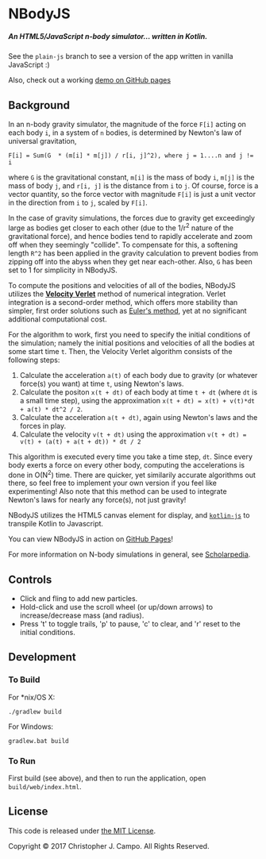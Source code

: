 # NBodyJS

##### An HTML5/JavaScript n-body simulator... written in Kotlin.

See the `plain-js` branch to see a version of the app written in vanilla JavaScript :)

Also, check out a working [demo on GitHub pages](https://www.ccampo.me/NBodyJS/)

## Background

In an n-body gravity simulator, the magnitude of the force `F[i]` acting on each body `i`, in a system of `n` bodies, is determined by Newton's law of universal gravitation,

    F[i] = Sum(G  * (m[i] * m[j]) / r[i, j]^2), where j = 1....n and j != i

where `G` is the gravitational constant, `m[i]` is the mass of body `i`, `m[j]` is the mass of body `j`, and `r[i, j]` is the distance from `i` to `j`.  Of course, force is a vector quantity, so the force vector with magnitude `F[i]` is just a unit vector in the direction from `i` to `j`, scaled by `F[i]`.

In the case of gravity simulations, the forces due to gravity get exceedingly large as bodies get closer to each other (due to the 1/r<sup>2</sup> nature of the gravitational force), and hence bodies tend to rapidly accelerate and zoom off when they seemingly "collide". To compensate for this, a softening length `R^2` has been applied in the gravity calculation to prevent bodies from zipping off into the abyss when they get near each-other.  Also, `G` has been set to 1 for simplicity in NBodyJS.

To compute the positions and velocities of all of the bodies, NBodyJS utilizes the [**Velocity Verlet**](http://en.wikipedia.org/wiki/Verlet_integration#Velocity_Verlet) method of numerical integration.  Verlet integration is a second-order method, which offers more stability than simpler, first order solutions such as [Euler's method](http://en.wikipedia.org/wiki/Euler_method), yet at no significant additional computational cost.

For the algorithm to work, first you need to specify the initial conditions of the simulation; namely the initial positions and velocities of all the bodies at some start time `t`.  Then, the Velocity Verlet algorithm consists of the following steps:

1. Calculate the acceleration `a(t)` of each body due to gravity (or whatever force(s) you want) at time `t`, using Newton's laws.
2. Calculate the positon `x(t + dt)` of each body at time `t + dt` (where `dt` is a small time step), using the approximation `x(t + dt) = x(t) + v(t)*dt + a(t) * dt^2 / 2`.
3. Calculate the acceleration `a(t + dt)`, again using Newton's laws and the forces in play.
4. Calculate the velocity `v(t + dt)` using the approximation `v(t + dt) = v(t) + (a(t) + a(t + dt)) * dt / 2`

This algorithm is executed every time you take a time step, `dt`.  Since every body exerts a force on every other body, computing the accelerations is done in O(N<sup>2</sup>) time.  There are quicker, yet similarily accurate algorithms out there, so feel free to implement your own version if you feel like experimenting!  Also note that this method can be used to integrate Newton's laws for nearly any force(s), not just gravity!

NBodyJS utilizes the HTML5 canvas element for display, and [`kotlin-js`](https://kotlinlang.org/docs/tutorials/javascript/kotlin-to-javascript/kotlin-to-javascript.html) to transpile Kotlin to Javascript.

You can view NBodyJS in action on [GitHub Pages](http://ccampo133.github.io/NBodyJS)!

For more information on N-body simulations in general, see [Scholarpedia](http://www.scholarpedia.org/article/N-body_simulations_(gravitational)).

## Controls

* Click and fling to add new particles.
* Hold-click and use the scroll wheel (or up/down arrows) to increase/decrease mass (and radius).
* Press 't' to toggle trails, 'p' to pause, 'c' to clear, and 'r' reset to the initial conditions.

## Development

### To Build

For *nix/OS X:

    ./gradlew build
    
For Windows:

    gradlew.bat build

### To Run

First build (see above), and then to run the application, open `build/web/index.html`.

## License
This code is released under [the MIT License](https://github.com/ccampo133/NBodyJS/blob/gh-pages/LICENSE.txt).

Copyright &copy; 2017 Christopher J. Campo. All Rights Reserved.
